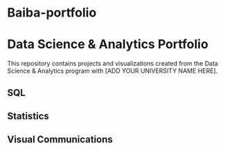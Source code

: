 # Baiba-portfolio
# Data Science & Analytics Portfolio
This repository contains projects and visualizations created from the Data Science & Analytics program with [ADD YOUR UNIVERSITY NAME HERE].

## SQL

## Statistics

## Visual Communications
